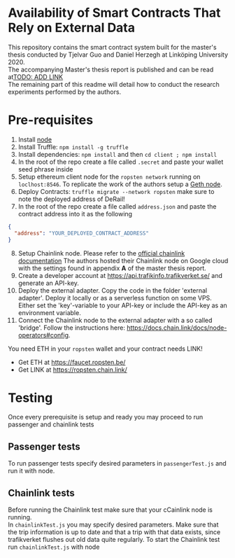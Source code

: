 # Availability of Smart Contracts That Rely on External Data
This repository contains the smart contract system built for the master's thesis conducted by Tjelvar Guo and Daniel Herzegh at Linköping University 2020.  
The accompanying Master's thesis report is published and can be read at[TODO: ADD LINK]()  
The remaining part of this readme will detail how to conduct the research experiments performed by the authors.

# Pre-requisites
1. Install [node](https://nodejs.org/en/download/)
2. Install Truffle: `npm install -g truffle`
3. Install dependencies: `npm install` and then `cd client ; npm install`
4. In the root of the repo create a file called `.secret` and paste your wallet seed phrase inside
5. Setup ethereum client node for the `ropsten network` running on `loclhost:8546`. To replicate the work of the authors setup a [Geth node](https://geth.ethereum.org/downloads/).
6. Deploy Contracts: `truffle migrate --network ropsten` make sure to note the deployed address of DeRail!
7. In the root of the repo create a file called `address.json` and paste the contract address into it as the following
```json
{
  "address": "YOUR_DEPLOYED_CONTRACT_ADDRESS"
}
```
8. Setup Chainlink node. Please refer to the [official chainlink documentation](https://docs.chain.link/docs/node-operator-overview)
The authors hosted their Chainlink node on Google cloud with the settings found in appendix **A** of the master thesis report.
9. Create a developer account at https://api.trafikinfo.trafikverket.se/ and generate an API-key.
10. Deploy the external adapter. Copy the code in the folder 'external adapter'. Deploy it locally or as a serverless function on some VPS. Either set the 'key'-variable to your API-key or include the API-key as an environment variable. 
11. Connect the Chainlink node to the external adapter with a so called 'bridge'. Follow the instructions here: https://docs.chain.link/docs/node-operators#config.


You need ETH in your `ropsten` wallet and your contract needs LINK!  
*  Get ETH at https://faucet.ropsten.be/
*  Get LINK at https://ropsten.chain.link/

# Testing
Once every prerequisite is setup and ready you may proceed to run passenger and chainlink tests
## Passenger tests
To run passenger tests specify desired parameters in `passengerTest.js` and run it with node. 
## Chainlink tests
Before running the Chainlink test make sure that your cCainlink node is running.  
In `chainlinkTest.js` you may specify desired parameters. Make sure that the trip information is up to date and that a trip with that data exists, since trafikverket flushes out old data quite regularly. To start the Chainlink test run `chainlinkTest.js` with node

